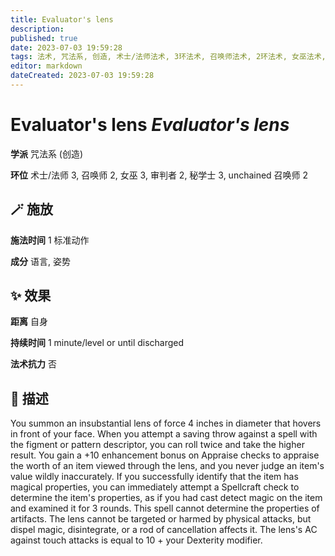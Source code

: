 ```yaml
---
title: Evaluator's lens
description: 
published: true
date: 2023-07-03 19:59:28
tags: 法术, 咒法系, 创造, 术士/法师法术, 3环法术, 召唤师法术, 2环法术, 女巫法术, 审判者法术, 秘学士法术, unchained 召唤师法术
editor: markdown
dateCreated: 2023-07-03 19:59:28
---
```


# **Evaluator's lens** *Evaluator's lens*

**学派** 咒法系 (创造) 

**环位** 术士/法师 3, 召唤师 2, 女巫 3, 审判者 2, 秘学士 3, unchained 召唤师 2

## 🪄 施放

**施法时间** 1 标准动作

**成分** 语言, 姿势

## ✨ 效果  

**距离** 自身  

**持续时间** 1 minute/level or until discharged 

**法术抗力** 否

## 📖 描述

You summon an insubstantial lens of force 4 inches in diameter that hovers in front of your face. When you attempt a saving throw against a spell with the figment or pattern descriptor, you can roll twice and take the higher result. You gain a +10 enhancement bonus on Appraise checks to appraise the worth of an item viewed through the lens, and you never judge an item's value wildly inaccurately. If you successfully identify that the item has magical properties, you can immediately attempt a Spellcraft check to determine the item's properties, as if you had cast detect magic on the item and examined it for 3 rounds. This spell cannot determine the properties of artifacts.  The lens cannot be targeted or harmed by physical attacks, but dispel magic, disintegrate, or a rod of cancellation affects it. The lens's AC against touch attacks is equal to 10 + your Dexterity modifier.
    